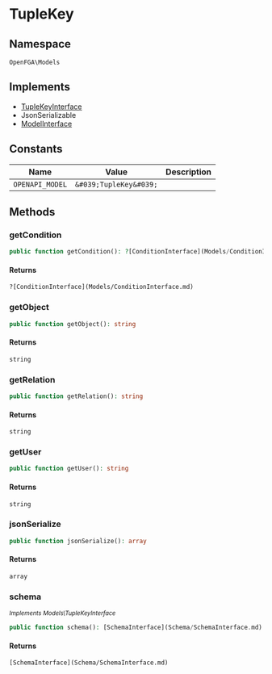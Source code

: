 # TupleKey


## Namespace
`OpenFGA\Models`

## Implements
* [TupleKeyInterface](Models/TupleKeyInterface.md)
* JsonSerializable
* [ModelInterface](Models/ModelInterface.md)

## Constants
| Name | Value | Description |
|------|-------|-------------|
| `OPENAPI_MODEL` | `&#039;TupleKey&#039;` |  |


## Methods
### getCondition


```php
public function getCondition(): ?[ConditionInterface](Models/ConditionInterface.md)
```



#### Returns
`?[ConditionInterface](Models/ConditionInterface.md)`

### getObject


```php
public function getObject(): string
```



#### Returns
`string`

### getRelation


```php
public function getRelation(): string
```



#### Returns
`string`

### getUser


```php
public function getUser(): string
```



#### Returns
`string`

### jsonSerialize


```php
public function jsonSerialize(): array
```



#### Returns
`array`

### schema

*<small>Implements Models\TupleKeyInterface</small>*  

```php
public function schema(): [SchemaInterface](Schema/SchemaInterface.md)
```



#### Returns
`[SchemaInterface](Schema/SchemaInterface.md)`

